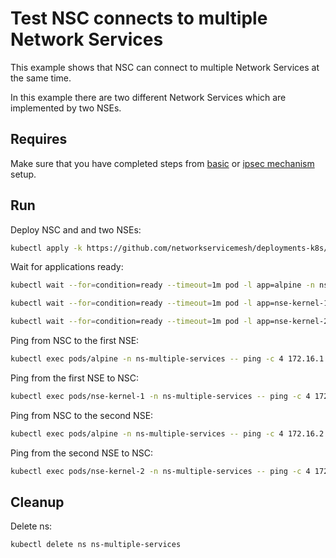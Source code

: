 # Test NSC connects to multiple Network Services

This example shows that NSC can connect to multiple Network Services at the same time.

In this example there are two different Network Services which are implemented by two NSEs.

## Requires

Make sure that you have completed steps from [basic](../../basic) or [ipsec mechanism](../../ipsec_mechanism) setup.

## Run

Deploy NSC and and two NSEs:
```bash
kubectl apply -k https://github.com/networkservicemesh/deployments-k8s/examples/features/multiple-services?ref=df8dea5c0070a1fd6e27573417ba75de2f7f454d
```

Wait for applications ready:
```bash
kubectl wait --for=condition=ready --timeout=1m pod -l app=alpine -n ns-multiple-services
```
```bash
kubectl wait --for=condition=ready --timeout=1m pod -l app=nse-kernel-1 -n ns-multiple-services
```
```bash
kubectl wait --for=condition=ready --timeout=1m pod -l app=nse-kernel-2 -n ns-multiple-services
```

Ping from NSC to the first NSE:
```bash
kubectl exec pods/alpine -n ns-multiple-services -- ping -c 4 172.16.1.100
```

Ping from the first NSE to NSC:
```bash
kubectl exec pods/nse-kernel-1 -n ns-multiple-services -- ping -c 4 172.16.1.101
```

Ping from NSC to the second NSE:
```bash
kubectl exec pods/alpine -n ns-multiple-services -- ping -c 4 172.16.2.100
```

Ping from the second NSE to NSC:
```bash
kubectl exec pods/nse-kernel-2 -n ns-multiple-services -- ping -c 4 172.16.2.101
```

## Cleanup

Delete ns:
```bash
kubectl delete ns ns-multiple-services
```
